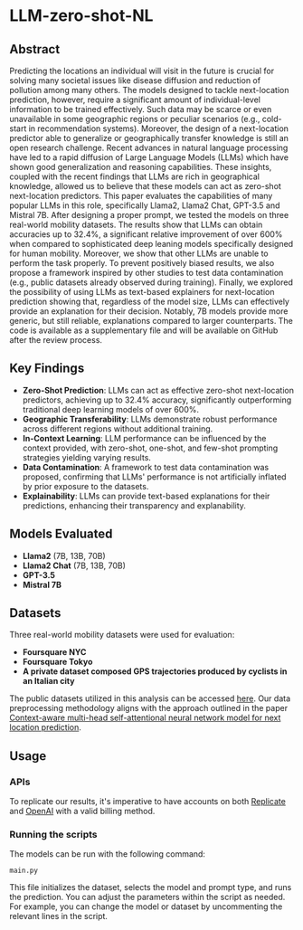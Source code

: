 # LLM-zero-shot-NL

## Abstract

Predicting the locations an individual will visit in the future is crucial for solving many societal issues like disease diffusion and reduction of pollution among many others. The models designed to tackle next-location prediction, however, require a significant amount of individual-level information to be trained effectively. Such data may be scarce or even unavailable in some geographic regions or peculiar scenarios (e.g., cold-start in recommendation systems). Moreover, the design of a next-location predictor able to generalize or geographically transfer knowledge is still an open research challenge. Recent advances in natural language processing have led to a rapid diffusion of Large Language Models (LLMs) which have shown good generalization and reasoning capabilities. These insights, coupled with the recent findings that LLMs are rich in geographical knowledge, allowed us to believe that these models can act as zero-shot next-location predictors. This paper evaluates the capabilities of many popular LLMs in this role, specifically Llama2, Llama2 Chat, GPT-3.5 and Mistral 7B. After designing a proper prompt, we tested the models on three real-world mobility datasets. The results show that LLMs can obtain accuracies up to 32.4\%, a significant relative improvement of over 600\% when compared to sophisticated deep leaning models specifically designed for human mobility. Moreover, we show that other LLMs are unable to perform the task properly. To prevent positively biased results, we also propose a framework inspired by other studies to test data contamination (e.g., public datasets already observed during training). Finally, we explored the possibility of using LLMs as text-based explainers for next-location prediction showing that, regardless of the model size, LLMs can effectively provide an explanation for their decision. Notably, 7B models provide more generic, but still reliable, explanations compared to larger counterparts. The code is available as a supplementary file and will be available on GitHub after the review process.

## Key Findings

- **Zero-Shot Prediction**: LLMs can act as effective zero-shot next-location predictors, achieving up to 32.4% accuracy, significantly outperforming traditional deep learning models of over 600\%.
- **Geographic Transferability**: LLMs demonstrate robust performance across different regions without additional training.
- **In-Context Learning**: LLM performance can be influenced by the context provided, with zero-shot, one-shot, and few-shot prompting strategies yielding varying results.
- **Data Contamination**: A framework to test data contamination was proposed, confirming that LLMs' performance is not artificially inflated by prior exposure to the datasets.
- **Explainability**: LLMs can provide text-based explanations for their predictions, enhancing their transparency and explanability.

## Models Evaluated

- **Llama2** (7B, 13B, 70B)
- **Llama2 Chat** (7B, 13B, 70B)
- **GPT-3.5**
- **Mistral 7B**

## Datasets

Three real-world mobility datasets were used for evaluation:
- **Foursquare NYC**
- **Foursquare Tokyo**
- **A private dataset composed GPS trajectories produced by cyclists in an Italian city**

The public datasets utilized in this analysis can be accessed [here](https://www.kaggle.com/datasets/chetanism/foursquare-nyc-and-tokyo-checkin-dataset). Our data preprocessing methodology aligns with the approach outlined in the paper  [Context-aware multi-head self-attentional neural network model for next location prediction](https://arxiv.org/abs/2212.01953).

## Usage

### APIs

To replicate our results, it's imperative to have accounts on both [Replicate](https://replicate.com/) and [OpenAI](https://openai.com/) with a valid billing method.

### Running the scripts

The models can be run with the following command:

<code>main.py</code>

This file initializes the dataset, selects the model and prompt type, and runs the prediction. You can adjust the parameters within the script as needed. For example, you can change the model or dataset by uncommenting the relevant lines in the script.